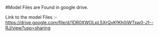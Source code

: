 #Model Files are Found in google drive.

Link to the model Files :- https://drive.google.com/file/d/1DR0XWOLpL5XrQvKfKh0iWTsw0-J1--RJ/view?usp=sharing
